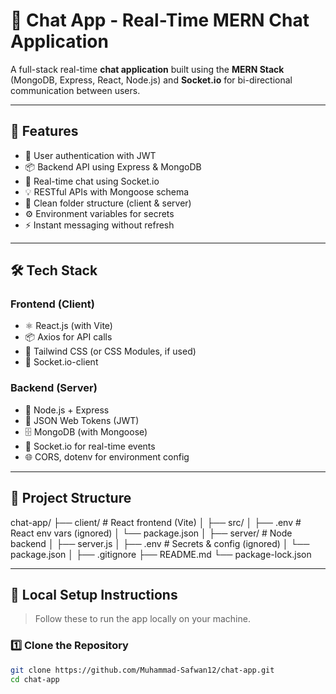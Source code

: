 # 💬 Chat App - Real-Time MERN Chat Application

A full-stack real-time **chat application** built using the **MERN Stack** (MongoDB, Express, React, Node.js) and **Socket.io** for bi-directional communication between users.

---

## 🚀 Features

- 🔐 User authentication with JWT  
- 📦 Backend API using Express & MongoDB  
- 💬 Real-time chat using Socket.io  
- 💡 RESTful APIs with Mongoose schema  
- 📁 Clean folder structure (client & server)  
- ⚙️ Environment variables for secrets  
- ⚡ Instant messaging without refresh  

---

## 🛠️ Tech Stack

### Frontend (Client)

- ⚛️ React.js (with Vite)  
- 📦 Axios for API calls  
- 🎨 Tailwind CSS (or CSS Modules, if used)  
- 🔄 Socket.io-client  

### Backend (Server)

- 🧠 Node.js + Express  
- 🔐 JSON Web Tokens (JWT)  
- 🗄️ MongoDB (with Mongoose)  
- 📡 Socket.io for real-time events  
- 🌐 CORS, dotenv for environment config  

---

## 📁 Project Structure

chat-app/
├── client/ # React frontend (Vite)
│ ├── src/
│ ├── .env # React env vars (ignored)
│ └── package.json
│
├── server/ # Node backend
│ ├── server.js
│ ├── .env # Secrets & config (ignored)
│ └── package.json
│
├── .gitignore
├── README.md
└── package-lock.json

---

## 🧪 Local Setup Instructions

> Follow these to run the app locally on your machine.

### 1️⃣ Clone the Repository

```bash
git clone https://github.com/Muhammad-Safwan12/chat-app.git
cd chat-app
